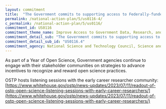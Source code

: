 ```yaml
---
layout: commitment
title:  "The Government commits to supporting access to Federally-funded science and data… by exploring new incentive structures to recognize institutions and researchers who are supporting public access to data and research."
permalink: /national-action-plan/5/us0116-4/
c_permalink: /national-action-plan/5/us0116/
commitment_id: US0116
commitment_theme_name: Improve Access to Government Data, Research, and Information
commitment_detail_sub: "The Government commits to supporting access to Federally-funded science and data… by exploring new incentive structures to recognize institutions and researchers who are supporting public access to data and research."
commitment_detail_sub_id: "US0116.4"
commitment_agency: National Science and Technology Council, Science and Society Team
---
```


As part of a Year of Open Science, Government agencies continue to engage with their stakeholder communities on strategies to advance incentives to recognize and reward open science practices.

OSTP hosts listening sessions with the early career researcher community: [https://www.whitehouse.gov/ostp/news-updates/2023/07/11/readout-of-ostp-open-science-listening-sessions-with-early-career-researchers/](https://www.whitehouse.gov/ostp/news-updates/2023/07/11/readout-of-ostp-open-science-listening-sessions-with-early-career-researchers/)